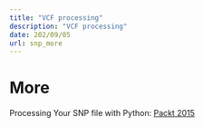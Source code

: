 ```yaml
---
title: "VCF processing"
description: "VCF processing"
date: 202/09/05
url: snp_more
---
```


# More

Processing Your SNP file with Python: [Packt 2015](https://hub.packtpub.com/processing-next-generation-sequencing-datasets-using-python/)
